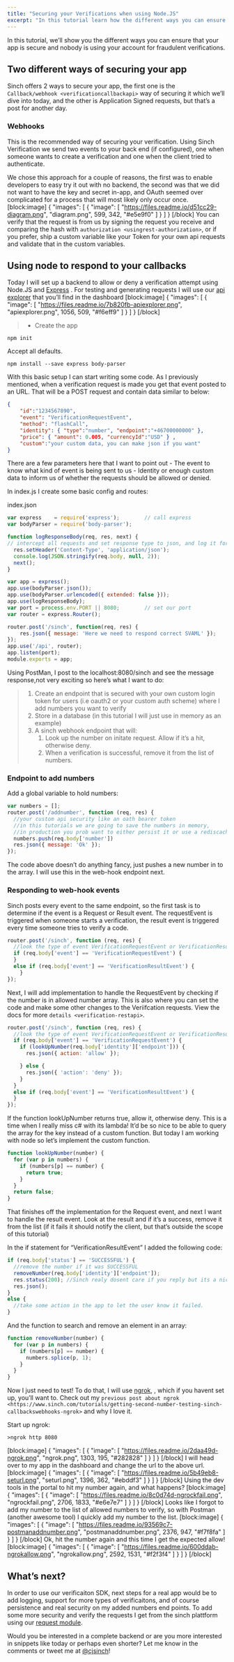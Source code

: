 ```yaml
---
title: "Securing your Verifications when using Node.JS"
excerpt: "In this tutorial learn how the different ways you can ensure that your app is secure and nobody is using your account for fraudulent verifications."
---
```

In this tutorial, we’ll show you the different ways you can ensure that your app is secure and nobody is using your account for fraudulent verifications.

## Two different ways of securing your app

Sinch offers 2 ways to secure your app, the first one is the `Callback/webhook <verificationcallbackapi>` way of securing it which we’ll dive into today, and the other is Application Signed requests, but that’s a post for another day.

### Webhooks

This is the recommended way of securing your verification. Using Sinch Verification we send two events to your back end (if configured), one when someone wants to create a verification and one when the client tried to authenticate.

We chose this approach for a couple of reasons, the first was to enable developers to easy try it out with no backend, the second was that we did not want to have the key and secret in-app, and OAuth seemed over complicated for a process that will most likely only occur once.
[block:image]
{
  "images": [
    {
      "image": [
        "https://files.readme.io/d51cc29-diagram.png",
        "diagram.png",
        599,
        342,
        "#e5e9f0"
      ]
    }
  ]
}
[/block]
You can verify that the request is from us by signing the request you receive and comparing the hash with `authorization <usingrest-authorization>`, or if you prefer, ship a custom variable like your Token for your own api requests and validate that in the custom variables.

## Using node to respond to your callbacks

Today I will set up a backend to allow or deny a verification attempt using Node.JS and [Express](http://expressjs.com/) . For testing and generating requests I will use our [api explorer](https://portal.sinch.com/#/apps) that you’ll find in the dashboard
[block:image]
{
  "images": [
    {
      "image": [
        "https://files.readme.io/7b820fb-apiexplorer.png",
        "apiexplorer.png",
        1056,
        509,
        "#f6eff9"
      ]
    }
  ]
}
[/block]
>   - Create the app

```shell
npm init
```

Accept all defaults.

```shell
npm install --save express body-parser
```

With this basic setup I can start writing some code. As I previously mentioned, when a verification request is made you get that event posted to an URL. That will be a POST request and contain data similar to below:

```json
{
    "id":"1234567890",
    "event": "VerificationRequestEvent",
    "method": "flashCall",
    "identity": { "type":"number", "endpoint":"+46700000000" },
    "price": { "amount": 0.005, "currencyId":"USD" } ,
    "custom":"your custom data, you can make json if you want"
}
```

There are a few parameters here that I want to point out - The event to know what kind of event is being sent to us - Identity or enough custom data to inform us of whether the requests should be allowed or denied.

In index.js I create some basic config and routes:

index.json

```javascript
var express    = require('express');        // call express
var bodyParser = require('body-parser');

function logResponseBody(req, res, next) {
// intercept all requests and set response type to json, and log it for debug
  res.setHeader('Content-Type', 'application/json');
  console.log(JSON.stringify(req.body, null, 2));
  next();
}

var app = express();
app.use(bodyParser.json());
app.use(bodyParser.urlencoded({ extended: false }));
app.use(logResponseBody);
var port = process.env.PORT || 8080;        // set our port
var router = express.Router();

router.post('/sinch', function(req, res) {
    res.json({ message: 'Here we need to respond correct SVAML' });
});
app.use('/api', router);
app.listen(port);
module.exports = app;
```

Using PostMan, I post to the localhost:8080/sinch and see the message response,not very exciting so here’s what I want to do:

> 1.  Create an endpoint that is secured with your own custom login token for users (i.e oauth2 or your custom auth scheme) where I add numbers you want to verify
> 2.  Store in a database (in this tutorial I will just use in memory as an example)
> 3.  A sinch webhook endpoint that will:
>     1.  Look up the number on initate request. Allow if it’s a hit, otherwise deny.
>     2.  When a verification is successful, remove it from the list of numbers.

### Endpoint to add numbers

Add a global variable to hold numbers:

```javascript
var numbers = [];
router.post('/addnumber', function (req, res) {
  //your custom api security like an oath bearer token
  //in this tutorials we are going to save the numbers in memory,
  //in production you prob want to either persist it or use a rediscache or similiar
  numbers.push(req.body['number'])
  res.json({ message: 'Ok' });
});
```

The code above doesn’t do anything fancy, just pushes a new number in to the array. I will use this in the web-hook endpoint next.

### Responding to web-hook events

Sinch posts every event to the same endpoint, so the first task is to determine if the event is a Request or Result event. The requestEvent is triggered when someone starts a verification, the result event is triggered every time someone tries to verify a code.

```javascript
router.post('/sinch', function (req, res) {
  //look the type of event VerificationRequestEvent or VerificationResultEvent
  if (req.body['event'] == 'VerificationRequestEvent') {
  }
  else if (req.body['event'] == 'VerificationResultEvent') {
    }
});
```

Next, I will add implementation to handle the RequestEvent by checking if the number is in allowed number array. This is also where you can set the code and make some other changes to the Veriifcation requests. View the docs for more `details <verification-restapi>`.

```javascript
router.post('/sinch', function (req, res) {
  //look the type of event VerificationRequestEvent or VerificationResultEvent
  if (req.body['event'] == 'VerificationRequestEvent') {
    if (lookUpNumber(req.body['identity']['endpoint'])) {
      res.json({ action: 'allow' });

    } else {
      res.json({ 'action': 'deny' });
    }
  }
  else if (req.body['event'] == 'VerificationResultEvent') {
  }
});
```

If the function lookUpNumber returns true, allow it, otherwise deny. This is a time when I really miss c\# with its lambda\! It’d be so nice to be able to query the array for the key instead of a custom function. But today I am working with node so let’s implement the custom function.

```javascript
function lookUpNumber(number) {
  for (var p in numbers) {
    if (numbers[p] == number) {
      return true;
    }
  }
  return false;
}
```

That finishes off the implementation for the Request event, and next I want to handle the result event. Look at the result and if it’s a success, remove it from the list (if it fails it should notify the client, but that’s outside the scope of this tutorial)

In the if statement for “VerificationResultEvent” I added the following code:

```javascript
if (req.body['status'] == 'SUCCESSFUL') {
  //remove the number if it was SUCCESSFUL
  removeNumber(req.body['identity']['endpoint']);
  res.status(200); //Sinch realy dosent care if you reply but its a nice gesture to reply to us :D
  res.json();
}
else {
  //take some action in the app to let the user know it failed.
}
```

And the function to search and remove an element in an array:

```javascript
function removeNumber(number) {
  for (var p in numbers) {
    if (numbers[p] == number) {
      numbers.splice(p, 1);
    }
  }
}
```

Now I just need to test\! To do that, I will use [ngrok](https://ngrok.com/), , which if you havent set up, you’ll want to. Check out my `previous post about ngrok <https://www.sinch.com/tutorials/getting-second-number-testing-sinch-callbackswebhooks-ngrok>` and why I love it.

Start up ngrok:

```shell
>ngrok http 8080
```
[block:image]
{
  "images": [
    {
      "image": [
        "https://files.readme.io/2daa49d-ngrok.png",
        "ngrok.png",
        1303,
        195,
        "#282828"
      ]
    }
  ]
}
[/block]
I will head over to my app in the dashboard and change the url to the above url.
[block:image]
{
  "images": [
    {
      "image": [
        "https://files.readme.io/5b49eb8-seturl.png",
        "seturl.png",
        1396,
        362,
        "#ebddf3"
      ]
    }
  ]
}
[/block]
Using the dev tools in the portal to hit my number again, and what happens?
[block:image]
{
  "images": [
    {
      "image": [
        "https://files.readme.io/8c0d74d-ngrockfail.png",
        "ngrockfail.png",
        2706,
        1833,
        "#e6e7e7"
      ]
    }
  ]
}
[/block]
Looks like I forgot to add my number to the list of allowed numbers to verify, so with Postman (another awesome tool) I quickly add my number to the list.
[block:image]
{
  "images": [
    {
      "image": [
        "https://files.readme.io/93569c7-postmanaddnumber.png",
        "postmanaddnumber.png",
        2376,
        947,
        "#f7f8fa"
      ]
    }
  ]
}
[/block]
Ok, hit the number again and this time I get the expected allow\!
[block:image]
{
  "images": [
    {
      "image": [
        "https://files.readme.io/600ddab-ngrokallow.png",
        "ngrokallow.png",
        2592,
        1531,
        "#f2f3f4"
      ]
    }
  ]
}
[/block]
## What’s next?

In order to use our verificaiton SDK, next steps for a real app would be to add logging, support for more types of verificaitons, and of course persistence and real security on my added numbers end points. To add some more security and verify the requests I get from the sinch plattform using our [request module](https://www.npmjs.com/package/sinch-request).

Would you be interested in a complete backend or are you more interested in snippets like today or perhaps even shorter? Let me know in the comments or tweet me at [@cjsinch](https://twitter.com/cjsinch)\!